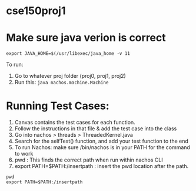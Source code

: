 # cse150proj1

# Make sure java verion is correct
```export JAVA_HOME=$(/usr/libexec/java_home -v 11```

To run:
1. Go to whatever proj folder (proj0, proj1, proj2)
2. Run this:
```java nachos.machine.Machine```

# Running Test Cases: 
1. Canvas contains the test cases for each function. 
2. Follow the instructions in that file & add the test case into the class
3. Go into nachos > threads > ThreadedKernel.java
4. Search for the selfTest() function, and add your test function to the end
5. To run Nachos: make sure /bin/nachos is in your PATH for the command to work
6. pwd : This finds the correct path when run within nachos CLI
7. export PATH=$PATH:/insertpath : insert the pwd location after the path.
```
pwd     
export PATH=$PATH:/insertpath      
```



